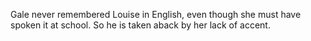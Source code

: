 Gale never remembered Louise in English, even though she must have spoken it at school. So he is taken aback by her lack of accent.